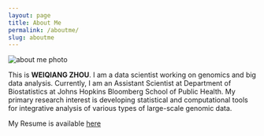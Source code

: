 ```yaml
---
layout: page
title: About Me
permalink: /aboutme/
slug: aboutme
---
```


![](https://IloveYouKen.github.io/images/about_me_new.jpg "about me photo")

This is __WEIQIANG ZHOU__. I am a data scientist working on genomics and big data analysis. Currently, I am an Assistant Scientist at Department of Biostatistics at Johns Hopkins Bloomberg School of Public Health. My primary research interest is developing statistical and computational tools for integrative analysis of various types of large-scale genomic data.

My Resume is available [here](http://WeiqiangZhou.github.io/CV_Weiqiang_Zhou_webpage.pdf)

